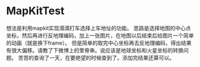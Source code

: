# MapKitTest
想法是利用mapkit实现滴滴打车选择上车地址的功能。
思路是选择地图的中心点坐标，然后再进行反地理编码，加上一张图片，在地图以后结束后给图片一个简单的动画（就是换下frame）。
但是简单的取完中心坐标再去反地理编码，得出结果有很大偏移。请教了下微博上的里脊串。说应该是地球坐标和火星坐标的转换问题。
苦苦的查询了一天，在要绝望的时候查到了。添加完结果还算可以。



